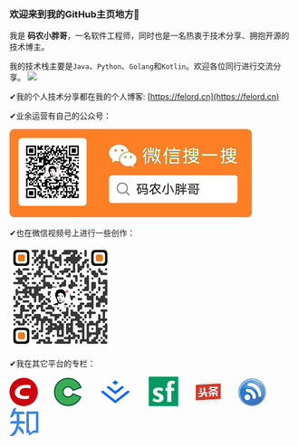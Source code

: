 ### 欢迎来到我的GitHub主页地方👏

我是 **码农小胖哥**，一名软件工程师，同时也是一名热衷于技术分享、拥抱开源的技术博主。

我的技术栈主要是`Java`、`Python`、`Golang`和`Kotlin`。欢迎各位同行进行交流分享。
![](https://github-readme-stats.vercel.app/api?username=NotFound403&count_private=true&show_icons=true&hide=prs&hide_title=true")

✔我的个人技术分享都在我的个人博客: [https://felord.cn](https://felord.cn)

✔业余运营有自己的公众号：



![欢迎关注](/img/20201022220055.png)

✔也在微信视频号上进行一些创作：



![欢迎关注](/img/wechat_channel.png)

✔我在其它平台的专栏：

[![](/img/csdn.png)](https://blog.csdn.net/qq_35067322)&emsp;&emsp;[![](/img/osc.png)](https://my.oschina.net/10000000000)&emsp;&emsp;[![](/img/juejin.png)](https://juejin.cn/user/4107431172378887)&emsp;&emsp;[![](/img/sf.png)](https://segmentfault.com/u/10000000)&emsp;&emsp;[![](/img/toutiao.png)](https://www.toutiao.com/c/user/token/MS4wLjABAAAARCDcwEzC25R6dQQr3bkTDrHaIRPMoQKBHEzxinfob3s/#mid=1635774102643724)&emsp;&emsp;[![](/img/cnblog.png)](https://www.cnblogs.com/felordcn/)&emsp;&emsp;[![](/img/zhihu.png)](https://www.zhihu.com/people/dax-12)

